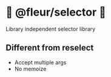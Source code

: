 # 🔭 @fleur/selector 🔎

Library independent selector library

## Different from reselect

- Accept multiple args
- No memoize
